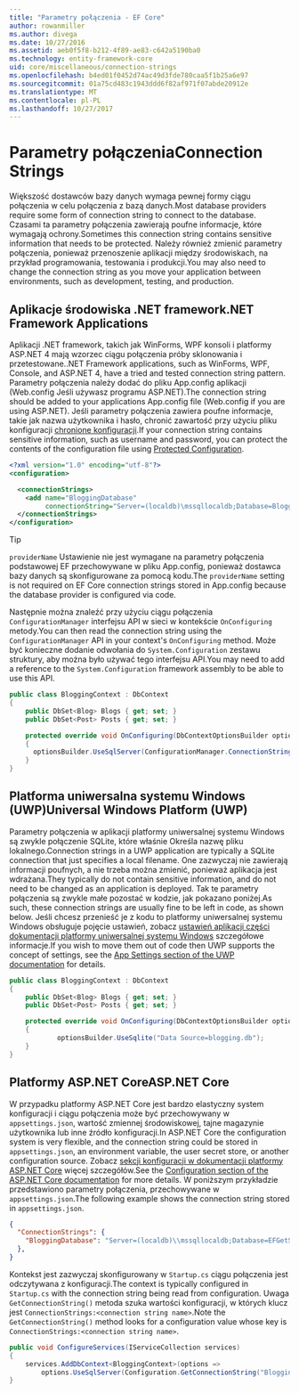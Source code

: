 ```yaml
---
title: "Parametry połączenia - EF Core"
author: rowanmiller
ms.author: divega
ms.date: 10/27/2016
ms.assetid: aeb0f5f8-b212-4f89-ae83-c642a5190ba0
ms.technology: entity-framework-core
uid: core/miscellaneous/connection-strings
ms.openlocfilehash: b4ed01f0452d74ac49d3fde780caa5f1b25a6e97
ms.sourcegitcommit: 01a75cd483c1943ddd6f82af971f07abde20912e
ms.translationtype: MT
ms.contentlocale: pl-PL
ms.lasthandoff: 10/27/2017
---
```

# <a name="connection-strings"></a><span data-ttu-id="f81f6-102">Parametry połączenia</span><span class="sxs-lookup"><span data-stu-id="f81f6-102">Connection Strings</span></span>

<span data-ttu-id="f81f6-103">Większość dostawców bazy danych wymaga pewnej formy ciągu połączenia w celu połączenia z bazą danych.</span><span class="sxs-lookup"><span data-stu-id="f81f6-103">Most database providers require some form of connection string to connect to the database.</span></span> <span data-ttu-id="f81f6-104">Czasami ta parametry połączenia zawierają poufne informacje, które wymagają ochrony.</span><span class="sxs-lookup"><span data-stu-id="f81f6-104">Sometimes this connection string contains sensitive information that needs to be protected.</span></span> <span data-ttu-id="f81f6-105">Należy również zmienić parametry połączenia, ponieważ przenoszenie aplikacji między środowiskach, na przykład programowania, testowania i produkcji.</span><span class="sxs-lookup"><span data-stu-id="f81f6-105">You may also need to change the connection string as you move your application between environments, such as development, testing, and production.</span></span>

## <a name="net-framework-applications"></a><span data-ttu-id="f81f6-106">Aplikacje środowiska .NET framework</span><span class="sxs-lookup"><span data-stu-id="f81f6-106">.NET Framework Applications</span></span>

<span data-ttu-id="f81f6-107">Aplikacji .NET framework, takich jak WinForms, WPF konsoli i platformy ASP.NET 4 mają wzorzec ciągu połączenia próby sklonowania i przetestowane.</span><span class="sxs-lookup"><span data-stu-id="f81f6-107">.NET Framework applications, such as WinForms, WPF, Console, and ASP.NET 4, have a tried and tested connection string pattern.</span></span> <span data-ttu-id="f81f6-108">Parametry połączenia należy dodać do pliku App.config aplikacji (Web.config Jeśli używasz programu ASP.NET).</span><span class="sxs-lookup"><span data-stu-id="f81f6-108">The connection string should be added to your applications App.config file (Web.config if you are using ASP.NET).</span></span> <span data-ttu-id="f81f6-109">Jeśli parametry połączenia zawiera poufne informacje, takie jak nazwa użytkownika i hasło, chronić zawartość przy użyciu pliku konfiguracji [chronione konfiguracji](https://docs.microsoft.com/dotnet/framework/data/adonet/connection-strings-and-configuration-files#encrypting-configuration-file-sections-using-protected-configuration).</span><span class="sxs-lookup"><span data-stu-id="f81f6-109">If your connection string contains sensitive information, such as username and password, you can protect the contents of the configuration file using [Protected Configuration](https://docs.microsoft.com/dotnet/framework/data/adonet/connection-strings-and-configuration-files#encrypting-configuration-file-sections-using-protected-configuration).</span></span>

``` xml
<?xml version="1.0" encoding="utf-8"?>
<configuration>

  <connectionStrings>
    <add name="BloggingDatabase"
         connectionString="Server=(localdb)\mssqllocaldb;Database=Blogging;Trusted_Connection=True;" />
  </connectionStrings>
</configuration>
```

> [!TIP]  
> <span data-ttu-id="f81f6-110">`providerName` Ustawienie nie jest wymagane na parametry połączenia podstawowej EF przechowywane w pliku App.config, ponieważ dostawca bazy danych są skonfigurowane za pomocą kodu.</span><span class="sxs-lookup"><span data-stu-id="f81f6-110">The `providerName` setting is not required on EF Core connection strings stored in App.config because the database provider is configured via code.</span></span>

<span data-ttu-id="f81f6-111">Następnie można znaleźć przy użyciu ciągu połączenia `ConfigurationManager` interfejsu API w sieci w kontekście `OnConfiguring` metody.</span><span class="sxs-lookup"><span data-stu-id="f81f6-111">You can then read the connection string using the `ConfigurationManager` API in your context's `OnConfiguring` method.</span></span> <span data-ttu-id="f81f6-112">Może być konieczne dodanie odwołania do `System.Configuration` zestawu struktury, aby można było używać tego interfejsu API.</span><span class="sxs-lookup"><span data-stu-id="f81f6-112">You may need to add a reference to the `System.Configuration` framework assembly to be able to use this API.</span></span>

``` csharp
public class BloggingContext : DbContext
{
    public DbSet<Blog> Blogs { get; set; }
    public DbSet<Post> Posts { get; set; }

    protected override void OnConfiguring(DbContextOptionsBuilder optionsBuilder)
    {
      optionsBuilder.UseSqlServer(ConfigurationManager.ConnectionStrings["BloggingDatabase"].ConnectionString);
    }
}
```

## <a name="universal-windows-platform-uwp"></a><span data-ttu-id="f81f6-113">Platforma uniwersalna systemu Windows (UWP)</span><span class="sxs-lookup"><span data-stu-id="f81f6-113">Universal Windows Platform (UWP)</span></span>

<span data-ttu-id="f81f6-114">Parametry połączenia w aplikacji platformy uniwersalnej systemu Windows są zwykle połączenie SQLite, które właśnie Określa nazwę pliku lokalnego.</span><span class="sxs-lookup"><span data-stu-id="f81f6-114">Connection strings in a UWP application are typically a SQLite connection that just specifies a local filename.</span></span> <span data-ttu-id="f81f6-115">One zazwyczaj nie zawierają informacji poufnych, a nie trzeba można zmienić, ponieważ aplikacja jest wdrażana.</span><span class="sxs-lookup"><span data-stu-id="f81f6-115">They typically do not contain sensitive information, and do not need to be changed as an application is deployed.</span></span> <span data-ttu-id="f81f6-116">Tak te parametry połączenia są zwykle małe pozostać w kodzie, jak pokazano poniżej.</span><span class="sxs-lookup"><span data-stu-id="f81f6-116">As such, these connection strings are usually fine to be left in code, as shown below.</span></span> <span data-ttu-id="f81f6-117">Jeśli chcesz przenieść je z kodu to platformy uniwersalnej systemu Windows obsługuje pojęcie ustawień, zobacz [ustawień aplikacji części dokumentacji platformy uniwersalnej systemu Windows](https://docs.microsoft.com/windows/uwp/app-settings/store-and-retrieve-app-data) szczegółowe informacje.</span><span class="sxs-lookup"><span data-stu-id="f81f6-117">If you wish to move them out of code then UWP supports the concept of settings, see the [App Settings section of the UWP documentation](https://docs.microsoft.com/windows/uwp/app-settings/store-and-retrieve-app-data) for details.</span></span>

``` csharp
public class BloggingContext : DbContext
{
    public DbSet<Blog> Blogs { get; set; }
    public DbSet<Post> Posts { get; set; }

    protected override void OnConfiguring(DbContextOptionsBuilder optionsBuilder)
    {
            optionsBuilder.UseSqlite("Data Source=blogging.db");
    }
}
```

## <a name="aspnet-core"></a><span data-ttu-id="f81f6-118">Platformy ASP.NET Core</span><span class="sxs-lookup"><span data-stu-id="f81f6-118">ASP.NET Core</span></span>

<span data-ttu-id="f81f6-119">W przypadku platformy ASP.NET Core jest bardzo elastyczny system konfiguracji i ciągu połączenia może być przechowywany w `appsettings.json`, wartość zmiennej środowiskowej, tajne magazynie użytkownika lub inne źródło konfiguracji.</span><span class="sxs-lookup"><span data-stu-id="f81f6-119">In ASP.NET Core the configuration system is very flexible, and the connection string could be stored in `appsettings.json`, an environment variable, the user secret store, or another configuration source.</span></span> <span data-ttu-id="f81f6-120">Zobacz [sekcji konfiguracji w dokumentacji platformy ASP.NET Core](https://docs.asp.net/en/latest/fundamentals/configuration.html) więcej szczegółów.</span><span class="sxs-lookup"><span data-stu-id="f81f6-120">See the [Configuration section of the ASP.NET Core documentation](https://docs.asp.net/en/latest/fundamentals/configuration.html) for more details.</span></span> <span data-ttu-id="f81f6-121">W poniższym przykładzie przedstawiono parametry połączenia, przechowywane w `appsettings.json`.</span><span class="sxs-lookup"><span data-stu-id="f81f6-121">The following example shows the connection string stored in `appsettings.json`.</span></span>

``` json
{
  "ConnectionStrings": {
    "BloggingDatabase": "Server=(localdb)\\mssqllocaldb;Database=EFGetStarted.ConsoleApp.NewDb;Trusted_Connection=True;"
  },
}
```

<span data-ttu-id="f81f6-122">Kontekst jest zazwyczaj skonfigurowany w `Startup.cs` ciągu połączenia jest odczytywana z konfiguracji.</span><span class="sxs-lookup"><span data-stu-id="f81f6-122">The context is typically configured in `Startup.cs` with the connection string being read from configuration.</span></span> <span data-ttu-id="f81f6-123">Uwaga `GetConnectionString()` metoda szuka wartości konfiguracji, w których klucz jest `ConnectionStrings:<connection string name>`.</span><span class="sxs-lookup"><span data-stu-id="f81f6-123">Note the `GetConnectionString()` method looks for a configuration value whose key is `ConnectionStrings:<connection string name>`.</span></span>

``` csharp
public void ConfigureServices(IServiceCollection services)
{
    services.AddDbContext<BloggingContext>(options =>
        options.UseSqlServer(Configuration.GetConnectionString("BloggingDatabase")));
}
```
